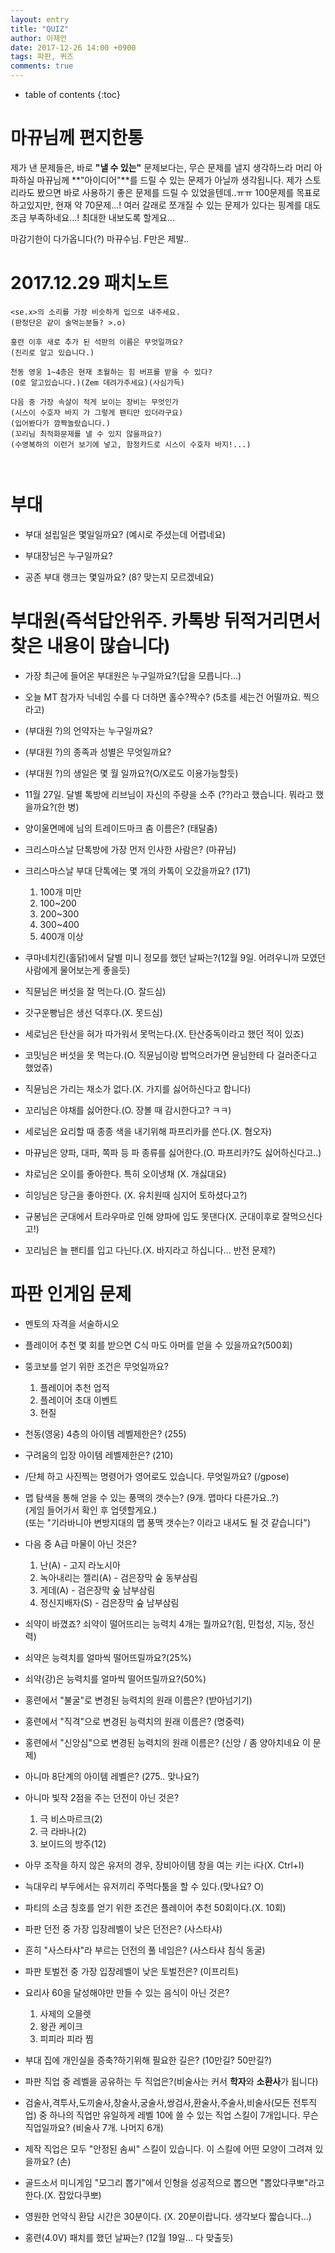 ```yaml
---
layout: entry
title: "QUIZ"
author: 이제언
date: 2017-12-26 14:00 +0900
tags: 파판, 퀴즈
comments: true
--- 
```

* table of contents
{:toc}

# 마뀨님께 편지한통

제가 낸 문제들은, 바로 **"낼 수 있는"** 문제보다는, 무슨 문제를 낼지 생각하느라 머리 아파하실 마뀨님께 **"아이디어"**를 드릴 수 있는 문제가 아닐까 생각됩니다. 제가 스토리라도 봤으면 바로 사용하기 좋은 문제를 드릴 수 있었을텐데..ㅠㅠ 100문제를 목표로 하고있지만, 현재 약 70문제...! 여러 갈래로 쪼개질 수 있는 문제가 있다는 핑계를 대도 조금 부족하네요...! 최대한 내보도록 할게요...

마감기한이 다가옵니다(?) 마뀨수님. F만은 제발..

# 2017.12.29 패치노트

```  
<se.x>의 소리를 가장 비슷하게 입으로 내주세요.  
(판정단은 같이 술먹는분들? >.o)  

홍련 이후 새로 추가 된 석판의 이름은 무엇일까요?  
(진리로 알고 있습니다.)

천동 영웅 1~4층은 현재 초월하는 힘 버프를 받을 수 있다?  
(O로 알고있습니다.)(Zem 데려가주세요)(사심가득)

다음 중 가장 속살이 적게 보이는 장비는 무엇인가  
(시스이 수호자 바지 가 그렇게 팬티만 있더라구요)  
(입어봤다가 깜짝놀랐습니다.)  
(꼬리님 최적화문제를 낼 수 있지 않을까요?)  
(수영복하의 이런거 보기에 넣고, 함정카드로 시스이 수호자 바지!...)



```



# 부대

* 부대 설립일은 몇일일까요? (예시로 주셨는데 어렵네요)

* 부대장님은 누구일까요?

* 공존 부대 랭크는 몇일까요? (8? 맞는지 모르겠네요)

# 부대원(즉석답안위주. 카톡방 뒤적거리면서 찾은 내용이 많습니다)

* 가장 최근에 들어온 부대원은 누구일까요?(답을 모릅니다...)  

* 오늘 MT 참가자 닉네임 수를 다 더하면 홀수?짝수? (5초를 세는건 어떨까요. 찍으라고)  

* (부대원 ?)의 언약자는 누구일까요?

* (부대원 ?)의 종족과 성별은 무엇일까요?

* (부대원 ?)의 생일은 몇 월 일까요?(O/X로도 이용가능할듯)

* 11월 27일. 달별 톡방에 리브님이 자신의 주량을 소주 (??)라고 했습니다. 뭐라고 했을까요?(한 병)

* 양이울면메에 님의 트레이드마크 춤 이름은? (태달춤)

* 크리스마스날 단톡방에 가장 먼저 인사한 사람은? (마뀨님)

* 크리스마스날 부대 단톡에는 몇 개의 카톡이 오갔을까요? (171)  
  1. 100개 미만  
  2. 100~200  
  3. 200~300  
  4. 300~400  
  5. 400개 이상

* 쿠마네치킨(홀닭)에서 달별 미니 정모를 했던 날짜는?(12월 9일. 어려우니까 모였던 사람에게 물어보는게 좋을듯)

* 직뮨님은 버섯을 잘 먹는다.(O. 잘드심)

* 갓구운빵님은 생선 덕후다.(X. 못드심)

* 세로님은 탄산을 혀가 따가워서 못먹는다.(X. 탄산중독이라고 했던 적이 있죠)

* 코밋님은 버섯을 못 먹는다.(O. 직뮨님이랑 밥먹으러가면 뮨님한테 다 걸러준다고 했었쥬)

* 직뮨님은 가리는 채소가 없다.(X. 가지를 싫어하신다고 합니다)

* 꼬리님은 야채를 싫어한다.(O. 장볼 때 감시한다고? ㅋㅋ)

* 세로님은 요리할 때 종종 색을 내기위해 파프리카를 쓴다.(X. 혐오자)

* 마뀨님은 양파, 대파, 쪽파 등 파 종류를 싫어한다.(O. 파프리카?도 싫어하신다고..)

* 챠로님은 오이를 좋아한다. 특히 오이냉채 (X. 개싫대요)

* 히잉님은 당근을 좋아한다. (X. 유치원때 심지어 토하셨다고?)

* 규봉님은 군대에서 트라우마로 인해 양파에 입도 못댄다(X. 군대이후로 잘먹으신다고!)

* 꼬리님은 늘 팬티를 입고 다닌다.(X. 바지라고 하십니다... 반전 문제?)

# 파판 인게임 문제

* 멘토의 자격을 서술하시오

* 플레이어 추천 몇 회를 받으면 C식 마도 아머를 얻을 수 있을까요?(500회)

* 뚱코보를 얻기 위한 조건은 무엇일까요?  
  1. 플레이어 추천 업적  
  2. 플레이어 초대 이벤트  
  3. 현질

* 천동(영웅) 4층의 아이템 레벨제한은? (255)

* 구려움의 입장 아이템 레벨제한은? (210)

* /단체 하고 사진찍는 명령어가 영어로도 있습니다. 무엇일까요? (/gpose)

* 맵 탐색을 통해 얻을 수 있는 풍맥의 갯수는? (9개. 맵마다 다른가요..?)  
(게임 들어가서 확인 후 업뎃할게요.)  
(또는 "기라바니아 변방지대의 맵 풍맥 갯수는? 이라고 내셔도 될 것 같습니다")

* 다음 중 A급 마물이 아닌 것은?  
  1. 난(A) - 고지 라노시아  
  2. 녹아내리는 젤리(A) - 검은장막 숲 동부삼림  
  3. 게데(A) - 검은장막 숲 남부삼림  
  4. 정신지배자(S) - 검은장막 숲 남부삼림  

* 쇠약이 바꼈죠? 쇠약이 떨어뜨리는 능력치 4개는 뭘까요?(힘, 민첩성, 지능, 정신력)

* 쇠약은 능력치를 얼마씩 떨어뜨릴까요?(25%)  

* 쇠약(강)은 능력치를 얼마씩 떨어뜨릴까요?(50%)  

* 홍련에서 "불굴"로 변경된 능력치의 원래 이름은? (받아넘기기)

* 홍련에서 "직격"으로 변경된 능력치의 원래 이름은? (명중력)

* 홍련에서 "신앙심"으로 변경된 능력치의 원래 이름은? (신앙 / 좀 양아치네요 이 문제)

* 아니마 8단계의 아이템 레벨은? (275.. 맞나요?)

* 아니마 빛작 2점을 주는 던전이 아닌 것은?  
  1. 극 비스마르크(2)  
  2. 극 라바나(2)  
  3. 보이드의 방주(12)

* 아무 조작을 하지 않은 유저의 경우, 장비아이템 창을 여는 키는 i다(X. Ctrl+I)

* 늑대우리 부두에서는 유저끼리 주먹다툼을 할 수 있다.(맞나요? O)

* 파티의 소금 칭호를 얻기 위한 조건은 플레이어 추천 50회이다.(X. 10회)

* 파판 던전 중 가장 입장레벨이 낮은 던전은? (사스타샤)

* 흔히 "사스타샤"라 부르는 던전의 풀 네임은? (사스타샤 침식 동굴)

* 파판 토벌전 중 가장 입장레벨이 낮은 토벌전은? (이프리트)

* 요리사 60을 달성해야만 만들 수 있는 음식이 아닌 것은?  
  1. 사제의 오믈렛  
  2. 왕관 케이크  
  3. 피피라 피라 찜

* 부대 집에 개인실을 증축?하기위해 필요한 길은? (10만길? 50만길?)

* 파판 직업 중 레벨을 공유하는 두 직업은?(비술사는 커서 **학자**와 **소환사**가 됩니다)

* 검술사,격투사,도끼술사,창술사,궁술사,쌍검사,환술사,주술사,비술사(모든 전투직업) 중 하나의 직업만 유일하게 레벨 10에 쓸 수 있는 직업 스킬이 7개입니다. 무슨 직업일까요? (비술사 7개. 나머지 6개)

* 제작 직업은 모두 "안정된 솜씨" 스킬이 있습니다. 이 스킬에 어떤 모양이 그려져 있을까요? (손)

* 골드소서 미니게임 "모그리 뽑기"에서 인형을 성공적으로 뽑으면 "뽑았다쿠뽀"라고 한다.(X. 잡았다쿠뽀)

* 영원한 언약식 환담 시간은 30분이다. (X. 20분이랍니다. 생각보다 짧습니다...)

* 홍련(4.0V) 패치를 했던 날짜는? (12월 19일... 다 맞출듯)

